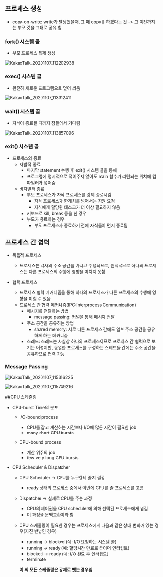 ## 프로세스 생성

* copy-on-write: write가 발생했을때, 그 때 copy를 하겠다는 것 -> 그 이전까지는 부모 것을 그대로 공유 함

### fork() 시스템 콜

* 부모 프로세스 복제 생성

![KakaoTalk_20201107_112202938](https://user-images.githubusercontent.com/23302973/98429682-870b4c00-20eb-11eb-90fa-9200e2114e5f.jpg)

### exec() 시스템 콜

* 완전히 새로운 프로그램으로 덮어 씌움

![KakaoTalk_20201107_113312411](https://user-images.githubusercontent.com/23302973/98429936-15cc9880-20ed-11eb-8aad-eb570cd0ac5a.jpg)

### wait() 시스템 콜

* 자식이 종료될 때까지 잠들어서 기다림

![KakaoTalk_20201107_113857096](https://user-images.githubusercontent.com/23302973/98430014-de122080-20ed-11eb-8127-c6915dc5661a.jpg)

### exit() 시스템 콜

* 프로세스의 종료
  - 자발적 종료
    * 마지막 statement 수행 후 exit() 시스템 콜을 통해
    * 프로그램에 명시적으로 적어주지 않아도 main 함수가 리턴되는 위치에 컴파일러가 넣어줌
  - 비자발적 종료
    * 부모 프로세스가 자식 프로세스를 강제 종료시킴
      - 자식 프로세스가 한계치를 넘어서는 자원 요청
      - 자식에게 할당된 태스크가 더 이상 필요하지 않음
    * 키보드로 kill, break 등을 친 경우
    * 부모가 종료하는 경우
      - 부모 프로세스가 종료하기 전에 자식들이 먼저 종료됨


## 프로세스 간 협력
* 독립적 프로세스
  - 프로세스는 각자의 주소 공간을 가지고 수행되므로, 원칙적으로 하나의 프로세스는 다른 프로세스의 수행에 영향을 미치지 못함

* 협력 프로세스
  - 프로세스 협력 메커니즘을 통해 하나의 프로세스가 다른 프로세스의 수행에 영향을 미칠 수 있음
  
  * 프로세스 간 협력 메커니즘(IPC:Interprocess Communication)
    - 메시지를 전달하는 방법
      * message passing: 커널을 통해 메시지 전달
    - 주소 공간을 공유하는 방법
      * shared memory: 서로 다른 프로세스 간에도 일부 주소 공간을 공유하게 하는 메커니즘
    - 스레드: 스레드는 사실상 하나의 프로세스이므로 프로세스 간 협력으로 보기는 어렵지만, 동일한 프로세스를 구성하는 스레드들 간에는 주소 공간을 공유하므로 협력 가능
    

### Message Passing

![KakaoTalk_20201107_115316225](https://user-images.githubusercontent.com/23302973/98430334-e2d7d400-20ef-11eb-97f9-8b0eee4bd685.jpg)

![KakaoTalk_20201107_115749216](https://user-images.githubusercontent.com/23302973/98430448-904ae780-20f0-11eb-8fab-775085717bfd.jpg)

##CPU 스케줄링

* CPU-burst Time의 분포
  - I/O-bound process
    * CPU를 잡고 계산하는 시간보다 I/O에 많은 시간이 필요한 job
    * many short CPU bursts
    
  - CPU-bound process
    * 계산 위주의 job
    * few very long CPU bursts

* CPU Scheduler & Dispatcher
  - CPU Scheduler -> CPU를 누구한테 줄지 결정
    * ready 상태의 프로세스 중에서 이번에 CPU를 줄 프로세스를 고름
    
  - Dispatcher -> 실제로 CPU를 주는 과정
    * CPU의 제어권을 CPU scheduler에 의해 선택된 프로세스에게 넘김
    * 이 과정을 문맥교환이라 함
    
  - CPU 스케줄링이 필요한 경우는 프로세스에게 다음과 같은 상태 변화가 있는 경우(자진 반납인 경우)
    * running -> blocked (예: I/O 요청하는 시스템 콜)
    * running -> ready (예: 할당시간 만료로 타이머 인터럽트)
    * blocked -> ready (예: I/O 완료 후 인터럽트)
    * terminate
    
    **이 외 모든 스케줄링은 강제로 뺏는 경우임**
